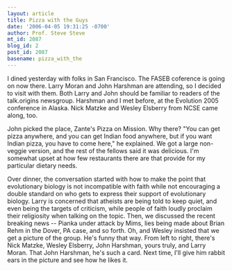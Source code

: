 ```yaml
---
layout: article
title: Pizza with the Guys
date: '2006-04-05 19:31:25 -0700'
author: Prof. Steve Steve
mt_id: 2087
blog_id: 2
post_id: 2087
basename: pizza_with_the
---
```

I dined yesterday with folks in San Francisco. The FASEB coference is going on now there. Larry Moran and John Harshman are attending, so I decided to visit with them. Both Larry and John should be familiar to readers of the talk.origins newsgroup. Harshman and I met before, at the Evolution 2005 conference in Alaska. Nick Matzke and Wesley Elsberry from NCSE came along, too.

John picked the place, Zante's Pizza on Mission. Why there? "You can get pizza anywhere, and you can get Indian food anywhere, but if you want Indian pizza, you have to come here," he explained. We got a large non-veggie version, and the rest of the fellows said it was delicious. I'm somewhat upset at how few restaurants there are that provide for my particular dietary needs.

Over dinner, the conversation started with how to make the point that evolutionary biology is not incompatible with faith while not encouraging a double standard on who gets to express their support of evolutionary biology. Larry is concerned that atheists are being told to keep quiet, and even being the targets of criticism, while people of faith loudly proclaim their religiosity when talking on the topic. Then, we discussed the recent breaking news -- Pianka under attack by Mims, lies being made about Brian Rehm in the Dover, PA case, and so forth. Oh, and Wesley insisted that we get a picture of the group. He's funny that way. From left to right, there's Nick Matzke, Wesley Elsberry, John Harshman, yours truly, and Larry Moran. That John Harshman, he's such a card. Next time, I'll give him rabbit ears in the picture and see how he likes it.

<img src="/PT/uploads/2006/dscf3439_ws.jpg" alt="" />
